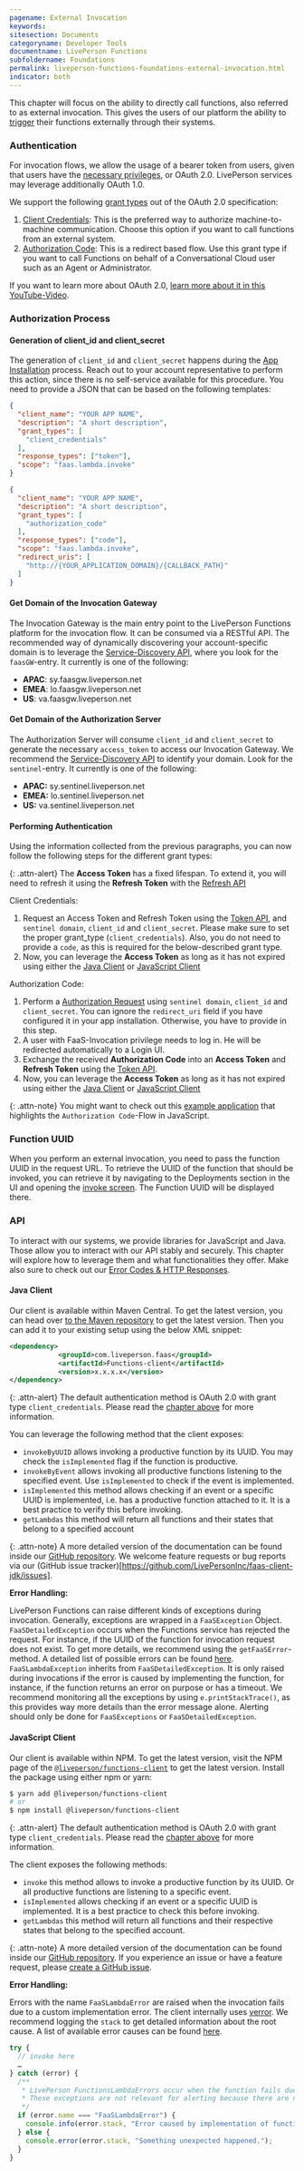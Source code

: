 ```yaml
---
pagename: External Invocation
keywords:
sitesection: Documents
categoryname: Developer Tools
documentname: LivePerson Functions
subfoldername: Foundations
permalink: liveperson-functions-foundations-external-invocation.html
indicator: both
---
```


This chapter will focus on the ability to directly call functions, also referred to as external invocation. This gives the users of our platform the ability to [trigger](liveperson-functions-foundations-concepts.html#triggers) their functions externally through their systems.

### Authentication

For invocation flows, we allow the usage of a bearer token from users, given that users have the [necessary privileges](liveperson-functions-permission-system.html), or OAuth 2.0. LivePerson services may leverage additionally OAuth 1.0.

We support the following [grant types](https://oauth.net/2/grant-types/) out of the OAuth 2.0 specification:

1. [Client Credentials](https://oauth.net/2/grant-types/client-credentials/): This is the preferred way to authorize machine-to-machine communication. Choose this option if you want to call functions from an external system.
2. [Authorization Code](https://oauth.net/2/grant-types/authorization-code/): This is a redirect based flow. Use this grant type if you want to call Functions on behalf of a Conversational Cloud user such as an Agent or Administrator.

If you want to learn more about OAuth 2.0, [learn more about it in this YouTube-Video](https://www.youtube.com/watch?v=CPbvxxslDTU).
### Authorization Process

#### Generation of client_id and client_secret

The generation of `client_id` and `client_secret` happens during the [App Installation](conversational-cloud-applications-installing-conversational-cloud-applications.html) process. Reach out to your account representative to perform this action, since there is no self-service available for this procedure. You need to provide a JSON that can be based on the following templates:

```json
{
  "client_name": "YOUR APP NAME",
  "description": "A short description",
  "grant_types": [
    "client_credentials"
  ],
  "response_types": ["token"],
  "scope": "faas.lambda.invoke"
}
```

```json
{
  "client_name": "YOUR APP NAME",
  "description": "A short description",
  "grant_types": [
    "authorization_code"
  ],
  "response_types": ["code"],
  "scope": "faas.lambda.invoke",
  "redirect_uris": [
    "http://{YOUR_APPLICATION_DOMAIN}/{CALLBACK_PATH}"
  ]
}
```

#### Get Domain of the Invocation Gateway

The Invocation Gateway is the main entry point to the LivePerson Functions platform for the invocation flow. It can be consumed via a RESTful API. The recommended way of dynamically discovering your account-specific domain is to leverage the [Service-Discovery API](domain-api.html), where you look for the `faasGW`-entry. It currently is one of the following:

* **APAC**: sy.faasgw.liveperson.net
* **EMEA**: lo.faasgw.liveperson.net
* **US**:   va.faasgw.liveperson.net

#### Get Domain of the Authorization Server

The Authorization Server will consume `client_id` and `client_secret` to generate the necessary `access_token` to access our Invocation Gateway. We recommend the [Service-Discovery API](domain-api.html) to identify your domain. Look for the `sentinel`-entry. It currently is one of the following:

* **APAC:** sy.sentinel.liveperson.net
* **EMEA:** lo.sentinel.liveperson.net
* **US:**   va.sentinel.liveperson.net

#### Performing Authentication

Using the information collected from the previous paragraphs, you can now follow the following steps for the different grant types:

{: .attn-alert}
The **Access Token** has a fixed lifespan. To extend it, you will need to refresh it using the **Refresh Token** with the [Refresh API](authorizing-conversational-cloud-applications-methods-refresh-request.html)

Client Credentials:

1. Request an Access Token and Refresh Token using the [Token API](authorizing-conversational-cloud-applications-methods-token-request.html), and `sentinel domain`, `client_id` and `client_secret`. Please make sure to set the proper grant_type (`client_credentials`). Also, you do not need to provide a `code`, as this is required for the below-described grant type.
2. Now, you can leverage the **Access Token** as long as it has not expired using either the [Java Client](#java-client) or [JavaScript Client](#javascript-client)

Authorization Code:

1. Perform a [Authorization Request](authorizing-conversational-cloud-applications-methods-authorization-request.html) using `sentinel domain`, `client_id` and `client_secret`. You can ignore the `redirect_uri` field if you have configured it in your app installation. Otherwise, you have to provide in this step.
2. A user with FaaS-Invocation privilege needs to log in. He will be redirected automatically to a Login UI.
3. Exchange the received **Authorization Code** into an **Access Token** and **Refresh Token** using the [Token API](authorizing-conversational-cloud-applications-methods-token-request.html).
4. Now, you can leverage the **Access Token** as long as it has not expired using either the [Java Client](#java-client) or [JavaScript Client](#javascript-client)

{: .attn-note}
You might want to check out this [example application](authorizing-conversational-cloud-applications-samples-application-login-sample-app.html) that highlights the `Authorization Code`-Flow in JavaScript.

### Function UUID

When you perform an external invocation, you need to pass the function UUID in the request URL. To retrieve the UUID of the function that should be invoked, you can retrieve it by navigating to the Deployments section in the UI and opening the [invoke screen](liveperson-functions-getting-started-development-deep-dive-ui.html#testing-your-function). The Function UUID will be displayed there.

### API

To interact with our systems, we provide libraries for JavaScript and Java. Those allow you to interact with our API stably and securely. This chapter will explore how to leverage them and what functionalities they offer. Make also sure to check out our [Error Codes & HTTP Responses](liveperson-functions-foundations-error-codes.html).

#### Java Client

Our client is available within Maven Central. To get the latest version, you can head over [to the Maven repository](https://mvnrepository.com/artifact/com.liveperson.faas/functions-client) to get the latest version. Then you can add it to your existing setup using the below XML snippet:

```xml
<dependency>
            <groupId>com.liveperson.faas</groupId>
            <artifactId>Functions-client</artifactId>
            <version>x.x.x.x</version>
</dependency>
```

{: .attn-alert}
The default authentication method is OAuth 2.0 with grant type `client_credentials`. Please read the [chapter above](#authorization-process) for more information.

You can leverage the following method that the client exposes:

* `invokeByUUID` allows invoking a productive function by its UUID. You may check the `isImplemented` flag if the function is productive.
* `invokeByEvent` allows invoking all productive functions listening to the specified event. Use `isImplemented` to check if the event is implemented.
* `isImplemented` this method allows checking if an event or a specific UUID is implemented, i.e. has a productive function attached to it. It is a best practice to verify this before invoking.
* `getLambdas` this method will return all functions and their states that belong to a specified account

{: .attn-note}
A more detailed version of the documentation can be found inside our [GitHub repository](https://github.com/LivePersonInc/faas-client-jdk). We welcome feature requests or bug reports via our (GitHub issue tracker)[https://github.com/LivePersonInc/faas-client-jdk/issues].

**Error Handling:**

LivePerson Functions can raise different kinds of exceptions during invocation. Generally, exceptions are wrapped in a `FaaSException` Object.
`FaaSDetailedException` occurs when the Functions service has rejected the request. For instance, if the UUID of the function for invocation request does not exist.
To get more details, we recommend using the `getFaaSError`-method. A detailed list of possible errors can be found [here](liveperson-functions-foundations-error-codes.html). `FaaSLambdaException` inherits from `FaaSDetailedException`. It is only raised during invocations if the error is caused by implementing the function, for instance, if the function returns an error on purpose or has a timeout. We recommend monitoring all the exceptions by using `e.printStackTrace()`, as this provides way more details than the error message alone. Alerting should only be done for `FaaSExceptions` or `FaaSDetailedException`.

#### JavaScript Client

Our client is available within NPM. To get the latest version, visit the NPM page of the [`@liveperson/functions-client`](https://www.npmjs.com/package/liveperson-functions-client) to get the latest version. Install the package using either npm or yarn:

```bash
$ yarn add @liveperson/functions-client
# or
$ npm install @liveperson/functions-client
```

{: .attn-alert}
The default authentication method is OAuth 2.0 with grant type `client_credentials`. Please read the [chapter above](#authorization-process) for more information.

The client exposes the following methods:

* `invoke` this method allows to invoke a productive function by its UUID. Or all productive functions are listening to a specific event.
* `isImplemented` allows checking if an event or a specific UUID is implemented. It is a best practice to check this before invoking.
* `getLambdas` this method will return all functions and their respective states that belong to the specified account.

{: .attn-note}
A more detailed version of the documentation can be found inside our [GitHub repository](https://github.com/LivePersonInc/faas-client-node). If you experience an issue or have a feature request, please [create a GitHub issue](https://github.com/LivePersonInc/faas-client-node/issues).

**Error Handling:**

Errors with the name `FaaSLambdaError` are raised when the invocation fails due to a custom implementation error. The client internally uses [verror](https://github.com/joyent/node-verror). We recommend logging the `stack` to get detailed information about the root cause. A list of available error causes can be found [here](liveperson-functions-foundations-error-codes.html).

```javascript
try {
  // invoke here
  …
} catch (error) {
  /**
   * LivePerson FunctionsLambdaErrors occur when the function fails due to the implementation.
   * These exceptions are not relevant for alerting because there are no issues with the service itself.
   */
  if (error.name === "FaaSLambdaError") {
    console.info(error.stack, "Error caused by implementation of function.");
  } else {
    console.error(error.stack, "Something unexpected happened.");
  }
}
```
